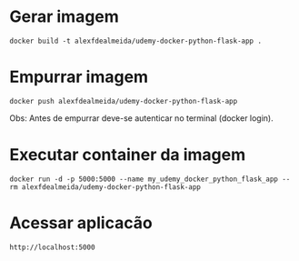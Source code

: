 # Gerar imagem
`docker build -t alexfdealmeida/udemy-docker-python-flask-app .`

# Empurrar imagem
`docker push alexfdealmeida/udemy-docker-python-flask-app`

Obs: Antes de empurrar deve-se autenticar no terminal (docker login).

# Executar container da imagem
`docker run -d -p 5000:5000 --name my_udemy_docker_python_flask_app --rm alexfdealmeida/udemy-docker-python-flask-app`

# Acessar aplicacão
`http://localhost:5000`